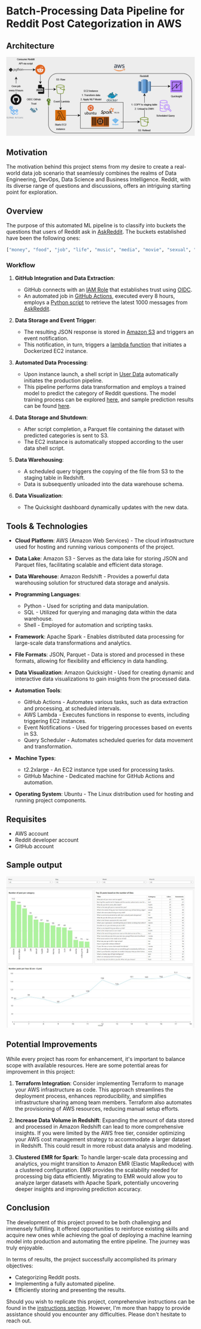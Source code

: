 # Batch-Processing Data Pipeline for Reddit Post Categorization in AWS

## Architecture
![Alt text](/images/architecture.png)

## Motivation
The motivation behind this project stems from my desire to create a real-world data job scenario that seamlessly combines the realms of Data Engineering, DevOps, Data Science and Business Intelligence. Reddit, with its diverse range of questions and discussions, offers an intriguing starting point for exploration.

## Overview
The purpose of this automated ML pipeline is to classify into buckets the questions that users of Reddit ask in [AskReddit](https://www.reddit.com/r/AskReddit/new/). The buckets established have been the following ones:

```python
["money", "food", "job", "life", "music", "media", "movie", "sexual", "health", "kid", "game", "book", "tech", "relationships"]
```

### Workflow

1. **GitHub Integration and Data Extraction**:
   - GitHub connects with an [IAM Role](https://docs.aws.amazon.com/IAM/latest/UserGuide/id_roles.html) that establishes trust using [OIDC](https://docs.github.com/en/actions/deployment/security-hardening-your-deployments/configuring-openid-connect-in-amazon-web-services).
   - An automated job in [GitHub Actions](https://github.com/features/actions), executed every 8 hours, employs a [Python script](/EXTRACT/extract_reddit_posts.py) to retrieve the latest 1000 messages from [AskReddit](https://www.reddit.com/r/AskReddit/new/).

2. **Data Storage and Event Trigger**:
   - The resulting JSON response is stored in [Amazon S3](https://aws.amazon.com/es/s3/) and triggers an event notification.
   - This notification, in turn, triggers a [lambda function](/AWS/lambda/lambda.py) that initiates a Dockerized EC2 instance.

3. **Automated Data Processing**:
   - Upon instance launch, a shell script in [User Data](https://docs.aws.amazon.com/AWSEC2/latest/UserGuide/user-data.html) automatically initiates the production pipeline.
   - This pipeline performs data transformation and employs a trained model to predict the category of Reddit questions. The model training process can be explored [here](/model-training/labeled-dataset/model-trained-EC2.ipynb), and sample prediction results can be found [here](/model/testing/predictions-unseen.csv).

4. **Data Storage and Shutdown**:
   - After script completion, a Parquet file containing the dataset with predicted categories is sent to S3.
   - The EC2 instance is automatically stopped according to the user data shell script.

5. **Data Warehousing**:
   - A scheduled query triggers the copying of the file from S3 to the staging table in Redshift.
   - Data is subsequently unloaded into the data warehouse schema.

6. **Data Visualization**:
   - The Quicksight dashboard dynamically updates with the new data.

## Tools & Technologies

- **Cloud Platform**: AWS (Amazon Web Services) - The cloud infrastructure used for hosting and running various components of the project.
  
- **Data Lake**: Amazon S3 - Serves as the data lake for storing JSON and Parquet files, facilitating scalable and efficient data storage.

- **Data Warehouse**: Amazon Redshift - Provides a powerful data warehousing solution for structured data storage and analysis.

- **Programming Languages**:
  - Python - Used for scripting and data manipulation.
  - SQL - Utilized for querying and managing data within the data warehouse.
  - Shell - Employed for automation and scripting tasks.

- **Framework**: Apache Spark - Enables distributed data processing for large-scale data transformations and analytics.

- **File Formats**: JSON, Parquet - Data is stored and processed in these formats, allowing for flexibility and efficiency in data handling.

- **Data Visualization**: Amazon Quicksight - Used for creating dynamic and interactive data visualizations to gain insights from the processed data.

- **Automation Tools**:
  - GitHub Actions - Automates various tasks, such as data extraction and processing, at scheduled intervals.
  - AWS Lambda - Executes functions in response to events, including triggering EC2 instances.
  - Event Notifications - Used for triggering processes based on events in S3.
  - Query Scheduler - Automates scheduled queries for data movement and transformation.

- **Machine Types**:
  - t2.2xlarge - An EC2 instance type used for processing tasks.
  - GitHub Machine - Dedicated machine for GitHub Actions and automation.

- **Operating System**: Ubuntu - The Linux distribution used for hosting and running project components.

## Requisites
- AWS account
- Reddit developer account
- GitHub account

## Sample output
![Alt text](/images/reddit-dashboard.JPG)

## Potential Improvements

While every project has room for enhancement, it's important to balance scope with available resources. Here are some potential areas for improvement in this project:

1. **Terraform Integration**: Consider implementing Terraform to manage your AWS infrastructure as code. This approach streamlines the deployment process, enhances reproducibility, and simplifies infrastructure sharing among team members. Terraform also automates the provisioning of AWS resources, reducing manual setup efforts.

2. **Increase Data Volume in Redshift**: Expanding the amount of data stored and processed in Amazon Redshift can lead to more comprehensive insights. If you were limited by the AWS free tier, consider optimizing your AWS cost management strategy to accommodate a larger dataset in Redshift. This could result in more robust data analysis and modeling.

3. **Clustered EMR for Spark**: To handle larger-scale data processing and analytics, you might transition to Amazon EMR (Elastic MapReduce) with a clustered configuration. EMR provides the scalability needed for processing big data efficiently. Migrating to EMR would allow you to analyze larger datasets with Apache Spark, potentially uncovering deeper insights and improving prediction accuracy.

## Conclusion

The development of this project proved to be both challenging and immensely fulfilling. It offered opportunities to reinforce existing skills and acquire new ones while achieving the goal of deploying a machine learning model into production and automating the entire pipeline. The journey was truly enjoyable.

In terms of results, the project successfully accomplished its primary objectives:
- Categorizing Reddit posts.
- Implementing a fully automated pipeline.
- Efficiently storing and presenting the results.

Should you wish to replicate this project, comprehensive instructions can be found in the [instructions section](/INSTRUCTIONS/). However, I'm more than happy to provide assistance should you encounter any difficulties. Please don't hesitate to reach out.
